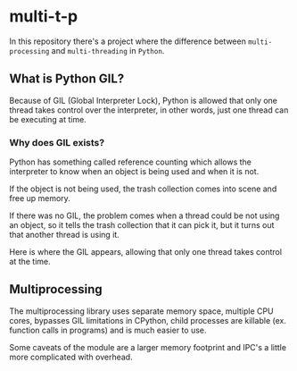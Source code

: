 # multi-t-p

In this repository there's a project where the difference between `multi-processing` and `multi-threading` in `Python`.

## What is Python GIL? 

Because of GIL (Global Interpreter Lock), Python is allowed that only one thread takes control over the interpreter, in other words, just one thread can be executing at time. 

### Why does GIL exists?
Python has something called reference counting which allows the interpreter to know when an object is being used and when it is not.

If the object is not being used, the trash collection comes into scene and free up memory. 

If there was no GIL, the problem comes when a thread could be not using an object, so it tells the trash collection that it can pick it, but it turns out that another thread is using it. 

Here is where the GIL appears, allowing that only one thread takes control at the time. 

## Multiprocessing
The multiprocessing library uses separate memory space, multiple CPU cores, bypasses GIL limitations in CPython, child processes are killable (ex. function calls in programs) and is much easier to use. 

Some caveats of the module are a larger memory footprint and IPC's a little more complicated with overhead. 